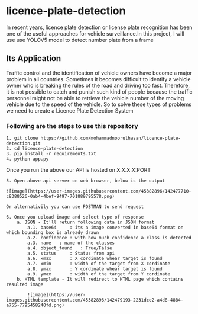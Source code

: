 # licence-plate-detection

In recent years, licence plate detection or license plate recognition has been one of the useful approaches for vehicle surveillance.In this project, I will use use YOLOV5 model to detect number plate from a frame

## Its Application

Traffic control and the identification of vehicle owners have become a major problem in all countries. Sometimes it becomes difficult to identify a vehicle owner who is breaking the rules of the road and driving too fast. Therefore, it is not possible to catch and punish such kind of people because the traffic personnel might not be able to retrieve the vehicle number of the moving vehicle due to the speed of the vehicle. So to solve these types of problems we need to create a Licence Plate Detection System

### Following are the steps to use this repository
	
	1. git clone https://github.com/mohammadnoorulhasan/licence-plate-detection.git
	2. cd licence-plate-detection
	3. pip install -r requirements.txt
	4. python app.py
	
Once you run the above our API is hosted on X.X.X.X:PORT 

	5. Open above api server on web browser, below is the output 
	
	![image](https://user-images.githubusercontent.com/45382896/142477710-c8388526-0ab4-4bef-9497-701889795578.png)

	Or alternativily you can use POSTMAN to send request
	
	6. Once you upload image and select type of response
		a. JSON - It'll return following data in JSON format
			a.1. base64 	: its a image converted in base64 format on which bounding box is already drawn
			a.2. confidence	: with how much confidence a class is detected
			a.3. name	: name of the classes
			a.4. object_found	: True/False
			a.5. status		: Status from api
			a.6. xmax		: X cordinate whear target is found
			a.7. xmin		: width of the target from X cordinate
			a.8. ymax		: Y cordinate whear target is found
			a.9. ymax		: width of the target from Y cordinate
		b. HTML template - It will redirect to HTML page which contains resulted image
		
			![image](https://user-images.githubusercontent.com/45382896/142479193-2231dce2-a4d8-4884-a755-7795458240fd.png)
